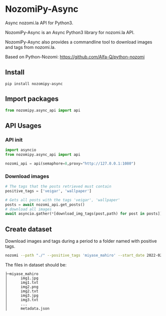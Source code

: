 # NozomiPy-Async
Async nozomi.la API for Python3.

NozomiPy-Async is an Async Python3 library for nozomi.la API.

NozomiPy-Async also provides a commandline tool to download images and tags from nozomi.la.

Based on Python-Nozomi: https://github.com/Alfa-Q/python-nozomi

## Install
```
pip install nozomipy-async
```

## Import packages
```python
from nozomipy.async_api import api
```

## API Usages
### API init
```python
import asyncio
from nozomipy.async_api import api

nozomi_api = api(semaphore=8,proxy="http://127.0.0.1:1080")
```

### Download images
```python
# The tags that the posts retrieved must contain
positive_tags = ['veigar', 'wallpaper']

# Gets all posts with the tags 'veigar', 'wallpaper'
posts = await nozomi_api.get_posts()
# download all images
await asyncio.gather(*[download_img_tags(post,path) for post in posts])
```

## Create dataset
Download images and tags during a period to a folder named with positive tags.
```bash
nozomi --path "./" --positive_tags 'miyase_mahiro' --start_date 2022-02-22 --end_date 2022-01-22 --num_process=8 --proxy http://127.0.0.1:7890
```
The files in dataset should be:
```tree
├─miyase_mahiro
│      img1.jpg
│      img1.txt
│      img2.png
│      img2.txt
│      img3.jpg
│      img3.txt
│      ...
│      metadata.json
```